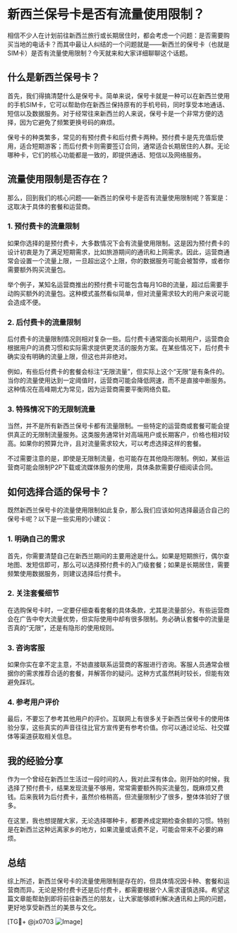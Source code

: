 # 新西兰保号卡是否有流量使用限制？

相信不少人在计划前往新西兰旅行或长期居住时，都会考虑一个问题：是否需要购买当地的电话卡？而其中最让人纠结的一个问题就是——新西兰的保号卡（也就是SIM卡）是否有流量使用限制？今天就来和大家详细聊聊这个话题。

## 什么是新西兰保号卡？

首先，我们得搞清楚什么是保号卡。简单来说，保号卡就是一种可以在新西兰使用的手机SIM卡，它可以帮助你在新西兰保持原有的手机号码，同时享受本地通话、短信以及数据服务。对于经常往来新西兰的人来说，保号卡是一个非常方便的选择，因为它避免了频繁更换号码的麻烦。

保号卡的种类繁多，常见的有预付费卡和后付费卡两种。预付费卡是先充值后使用，适合短期游客；而后付费卡则需要签订合同，通常适合长期居住的人群。无论哪种卡，它们的核心功能都是一致的，即提供通话、短信以及网络服务。

## 流量使用限制是否存在？

那么，回到我们的核心问题——新西兰的保号卡是否有流量使用限制呢？答案是：这取决于具体的套餐和运营商。

### 1. **预付费卡的流量限制**
如果你选择的是预付费卡，大多数情况下会有流量使用限制。这是因为预付费卡的设计初衷是为了满足短期需求，比如旅游期间的通讯和上网需求。因此，运营商通常会设置一个流量上限，一旦超出这个上限，你的数据服务可能会被暂停，或者你需要额外购买流量包。

举个例子，某知名运营商推出的预付费卡可能包含每月1GB的流量，超过后需要手动购买额外的流量包。这种模式虽然看似简单，但对流量需求较大的用户来说可能会造成不便。

### 2. **后付费卡的流量限制**
后付费卡的流量限制情况则相对复杂一些。后付费卡通常面向长期用户，运营商会根据用户的消费习惯和实际需求提供更灵活的服务方案。在某些情况下，后付费卡确实没有明确的流量上限，但这也并非绝对。

例如，有些后付费卡的套餐会标注“无限流量”，但实际上这个“无限”是有条件的。当你的流量使用达到一定阈值时，运营商可能会降低网速，而不是直接中断服务。这种情况在高峰期尤为常见，因为运营商需要平衡网络负载。

### 3. **特殊情况下的无限制流量**
当然，并不是所有新西兰保号卡都有流量限制。一些特定的运营商或套餐可能会提供真正的无限制流量服务。这类服务通常针对高端用户或长期客户，价格也相对较高。如果你的预算允许，且对流量需求较大，可以考虑选择这样的套餐。

不过需要注意的是，即使是无限制流量，也可能存在其他隐形限制。例如，某些运营商可能会限制P2P下载或流媒体服务的使用，具体条款需要仔细阅读合同。

## 如何选择合适的保号卡？

既然新西兰保号卡的流量使用限制如此复杂，那么我们应该如何选择最适合自己的保号卡呢？以下是一些实用的小建议：

### 1. **明确自己的需求**
首先，你需要清楚自己在新西兰期间的主要用途是什么。如果是短期旅行，偶尔查地图、发短信即可，那么可以选择预付费卡的入门级套餐；如果是长期居住，需要频繁使用数据服务，则建议选择后付费卡。

### 2. **关注套餐细节**
在选购保号卡时，一定要仔细查看套餐的具体条款，尤其是流量部分。有些运营商会在广告中夸大流量优势，但实际使用中却有很多限制。务必确认套餐中的流量是否真的“无限”，还是有隐形的使用规则。

### 3. **咨询客服**
如果你实在拿不定主意，不妨直接联系运营商的客服进行咨询。客服人员通常会根据你的需求推荐合适的套餐，并解答你的疑问。这种方式虽然耗时较长，但能有效避免踩坑。

### 4. **参考用户评价**
最后，不要忘了参考其他用户的评价。互联网上有很多关于新西兰保号卡的使用体验分享，这些真实的声音往往比官方宣传更有参考价值。你可以通过论坛、社交媒体等渠道获取相关信息。

## 我的经验分享

作为一个曾经在新西兰生活过一段时间的人，我对此深有体会。刚开始的时候，我选择了预付费卡，结果发现流量不够用，常常需要额外购买流量包，既麻烦又费钱。后来我转为后付费卡，虽然价格稍高，但流量限制少了很多，整体体验好了很多。

在这里，我也想提醒大家，无论选择哪种卡，都要养成定期检查余额的习惯。特别是在新西兰这种远离家乡的地方，如果流量或话费不足，可能会带来不必要的麻烦。

## 总结

综上所述，新西兰保号卡的流量使用限制是存在的，但具体情况因卡种、套餐和运营商而异。无论是预付费卡还是后付费卡，都需要根据个人需求谨慎选择。希望这篇文章能帮助到即将前往新西兰的朋友，让大家能够顺利解决通讯和上网的问题，更好地享受新西兰的美景与文化。

[TG💪+ @jx0703 ![Image](https://github.com/user-attachments/assets/dbca1d08-cadb-493c-b0ec-ad6f7a83f270)]